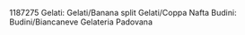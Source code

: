 1187275
Gelati:
Gelati/Banana split
Gelati/Coppa Nafta
Budini:
Budini/Biancaneve
Gelateria Padovana
